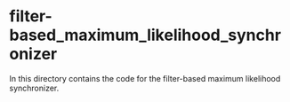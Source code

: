 # filter-based_maximum_likelihood_synchronizer

In this directory contains the code for the filter-based maximum likelihood synchronizer.

